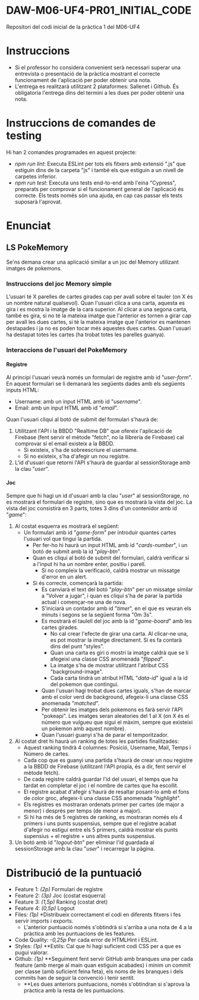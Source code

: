 # **DAW-M06-UF4-PR01_INITIAL_CODE**
Repositori del codi inicial de la pràctica 1 del M06-UF4

# **Instruccions**
- Si el professor ho considera convenient serà necessari superar una entrevista o presentació de la pràctica mostrant el correcte funcionament de l'aplicació per poder obtenir una nota.
- L'entrega es realitzarà utilitzant 2 plataformes: Sallenet i Github. És obligatoria l'entrega dins del termini a les dues per poder obtenir una nota.

# **Instruccions de comandes de testing**
Hi han 2 comandes programades en aquest projecte:
- *npm run lint*: Executa ESLint per tots els fitxers amb extensió ".js" que estiguin dins de la carpeta "js" i també els que estiguin a un nivell de carpetes inferior.
- *npm run test*: Executa uns tests end-to-end amb l'eina "Cypress", preparats per comprovar si el funcionament general de l'aplicació és correcte. Els tests només són una ajuda, en cap cas passar els tests suposarà l'aprovat.

# **Enunciat**
## **LS PokeMemory**
Se'ns demana crear una aplicació similar a un joc del Memory utilizant imatges de pokemons.

### **Instruccions del joc Memory simple**
L'usuari té X parelles de cartes girades cap per avall sobre el tauler (on X és un nombre natural qualsevol).
Quan l'usuari clica a una carta, aquesta es gira i es mostra la imatge de la cara superior. Al clicar a una segona carta, també es gira, si no té la mateixa imatge que l'anterior es tornen a girar cap per avall les dues cartes, si té la mateixa imatge que l'anterior es mantenen destapades i ja no es poden tocar més aquestes dues cartes.
Quan l'usuari ha destapat totes les cartes (ha trobat totes les parelles guanya).

### **Interaccions de l'usuari del PokeMemory**
#### **Registre**
Al principi l'usuari veurà només un formulari de registre amb id "*user-form*". En aquest formulari se li demanarà les següents dades amb els següents inputs HTML:
  - Username: amb un input HTML amb id "*username*".
  - Email: amb un input HTML amb id "*email*".

Quan l'usuari cliqui al botó de submit del formulari s'haurà de:
  1. Utilitzant l'API i la BBDD "Realtime DB" que ofereix l'aplicació de Firebase (fent servir el mètode "fetch", no la llibreria de Firebase) cal comprovar si el email existeix a la BBDD.
     - Si existeix, s'ha de sobreescriure el username.
     - Si no existeix, s'ha d'afegir un nou registre.
  2. L'id d'usuari que retorni l'API s'haurà de guardar al sessionStorage amb la clau "*user*".

#### **Joc**
Sempre que hi hagi un id d'usuari amb la clau "*user*" al sessionStorage, no es mostrarà el formulari de registre, sino que es mostrarà la vista del joc.
La vista del joc consistirà en 3 parts, totes 3 dins d'un contenidor amb id "*game*":
  1. Al costat esquerra es mostrarà el següent:
      - Un formulari amb id "*game-form*" per introduir quantes cartes l'usuari vol que tingui la partida.
        - Per fer-ho hi haurà un input HTML amb id "*cards-number*", i un botó de submit amb la id "*play-btn*".
        - Quan es cliqui al botó de submit del formulari, caldrà verificar si a l'input hi ha un nombre enter, positiu i parell.
          - Si no compleix la verificació, caldrà mostrar un missatge d'error en un alert.
        - Si és correcte, començarà la partida:
          - Es canviarà el text del botó "*play-btn*" per un missatge similar a "Volver a jugar", i quan es cliqui s'ha de parar la partida actual i començar-ne una de nova.
          - S'iniciarà un contador amb id "*timer*", en el que es veuran els minuts i segons se la següent forma "0m 3s".
          - Es mostrarà el taulell del joc amb la id "*game-board*" amb les cartes girades.
            - No cal crear l'efecte de girar una carta. Al clicar-ne una, es pot mostrar la imatge directament. Si es fa contarà dins del punt "styles".
            - Quan una carta es giri o mostri la imatge caldrà que se li afegeixi una classe CSS anomenada "*flipped*".
            - La imatge s'ha de mostrar utilitzant l'atribut CSS "background-image".
            - Cada carta tindrà un atribut HTML "*data-id*" igual a la id del pokemon que contingui.
          - Quan l'usuari hagi trobat dues cartes iguals, s'han de marcar amb el color verd de background, afegeix-li una classe CSS anomenada "*matched*".
          - Per obtenir les imatges dels pokemons es farà servir l'API "pokeapi". Les imatges seran aleatories del 1 al X (on X és el número que vulgueu que sigui el màxim, sempre que existeixi un pokemon amb aquest nombre).
          - Quan l'usuari guanyi s'ha de parar el temporitzador.
  2. Al costat dret hi haurà un ranking de totes les partides finalitzades:
      - Aquest ranking tindrà 4 columnes: Posició, Username, Mail, Temps i Número de cartes.
      - Cada cop que es guanyi una partida s'haurà de crear un nou registre a la BBDD de Firebase (utilitzant l'API propia, és a dir, fent servir el mètode fetch).
      - De cada registre caldrà guardar l'id del usuari, el temps que ha tardat en completar el joc i el nombre de cartes que ha escollit.
      - El registre acabat d'afegir s'haurà de resaltar posant-lo amb el fons de color groc, afegeix-li una classe CSS anomenada "*highlight*".
      - Els registres es mostraran ordenats primer per cartes (de major a menor) i després per temps (de menor a major).
      - Si hi ha més de 5 registres de ranking, es mostraran només els 4 primers i uns punts suspensius, sempre que el registre acabat d'afegir no estigui entre els 5 primers, caldrà mostrar els punts supensius + el registre + uns altres punts suspensius.
  3. Un botó amb id "*logout-btn*" per eliminar l'id guardada al sessionStorage amb la clau "*user*" i recarregar la pàgina.

# **Distribució de la puntuació**
- Feature 1: *(2p)* Formulari de registre
- Feature 2: *(3p)* Joc (costat esquerra)
- Feature 3: *(1,5p)* Ranking (costat dret)
- Feature 4: *(0,5p)* Logout
- Files: *(1p)* *Distribueix correctament el codi en diferents fitxers i fes servir imports i exports.
  - L'anterior puntuació només s'obtindrà si s'arriba a una nota de 4 a la pràctica amb les puntuacions de les features.
- Code Quality: *-0,25p* Per cada error de HTMLHint i ESLint.
- Styles: *(1p)* **Estils: Cal que hi hagi suficient codi CSS per a que es pugui valorar.
- Github: *(1p)* **Seguiment fent servir GitHub amb branques una per cada feature (amb merge al main quan estiguin acabades) i mínim un commit per classe (amb suficient feina feta), els noms de les branques i dels commits han de seguir la convenció i tenir sentit.
  - **Les dues anteriors puntuacions, només s'obtindran si s'aprova la pràctica amb la resta de les puntuacions.




